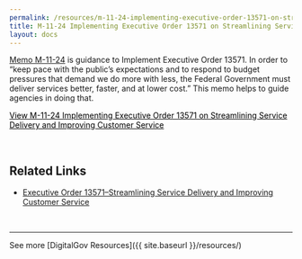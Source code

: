 ```yaml
---
permalink: /resources/m-11-24-implementing-executive-order-13571-on-streamlining-service-delivery-and-improving-customer-service/
title: M-11-24 Implementing Executive Order 13571 on Streamlining Service Delivery and Improving Customer Service
layout: docs
---
```


[Memo M-11-24](https://www.whitehouse.gov/sites/whitehouse.gov/files/omb/memoranda/2011/m11-24.pdf) is guidance to Implement Executive Order 13571. In order to &#8220;keep pace with the public&#8217;s expectations and to respond to budget pressures that demand we do more with less, the Federal Government must deliver services better, faster, and at lower cost.&#8221; This memo helps to guide agencies in doing that.

<a class="button" style="color: #000000" href="https://www.whitehouse.gov/sites/whitehouse.gov/files/omb/memoranda/2011/m11-24.pdf">View M-11-24 Implementing Executive Order 13571 on Streamlining Service Delivery and Improving Customer Service</a>

&nbsp;

## Related Links

  * [Executive Order 13571&#8211;Streamlining Service Delivery and Improving Customer Service](https://www.whitehouse.gov/the-press-office/2011/04/27/executive-order-13571-streamlining-service-delivery-and-improving-custom)

&nbsp;

* * *

See more [DigitalGov Resources]({{ site.baseurl }}/resources/)